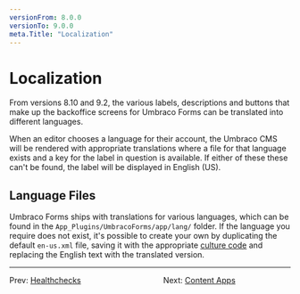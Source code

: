 ```yaml
---
versionFrom: 8.0.0
versionTo: 9.0.0
meta.Title: "Localization"
---
```


# Localization

From versions 8.10 and 9.2, the various labels, descriptions and buttons that make up the backoffice screens for Umbraco Forms can be translated into different languages.

When an editor chooses a language for their account, the Umbraco CMS will be rendered with appropriate translations where a file for that language exists and a key for the label in question is available.  If either of these these can't be found, the label will be displayed in English (US).

## Language Files

Umbraco Forms ships with translations for various languages, which can be found in the `App_Plugins/UmbracoForms/app/lang/` folder.  If the language you require does not exist, it's possible to create your own by duplicating the default `en-us.xml` file, saving it with the appropriate [culture code](https://app.slack.com/client/T025KPYEV/G8LFSGMFB) and replacing the English text with the translated version.

---

Prev: [Healthchecks](../Healthchecks/index.md) &emsp; &emsp; &emsp; &emsp; &emsp; &emsp; &emsp; &emsp; Next: [Content Apps](../ContentApps/index.md)
